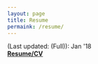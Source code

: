 ```yaml
---
layout: page
title: Resume
permaink: /resume/
---
```


(Last updated: (Full)): Jan '18  
**[Resume/CV][resume full]**

[resume full]:assets/resume_full.pdf
